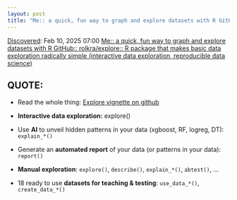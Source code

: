 ```yaml
---
layout: post
title: "Me:: a quick, fun way to graph and explore datasets with R GitHub:: rolkra/explore:: R package that makes basic data exploration radically simple (interactive data exploration, reproducible data science)"
---
```

[Discovered](http://rolandtanglao.com/2020/07/29/p1-blogthis-checkvist-list-links-to-blog/): Feb 10, 2025 07:00 [Me:: a quick, fun way to graph and explore datasets with R GitHub:: rolkra/explore:: R package that makes basic data exploration radically simple (interactive data exploration, reproducible data science)](https://github.com/rolkra/explore?tab=readme-ov-file)

## QUOTE:

* Read the whole thing: [Explore vignette on github](https://rolkra.github.io/explore/)

* **Interactive data exploration:** explore()
* Use **AI** to unveil hidden patterns in your data (xgboost, RF, logreg, DT): `explain_*()`
* Generate an **automated report** of your data (or patterns in your data): `report()`
* **Manual exploration**: `explore()`, `describe()`, `explain_*()`, `abtest()`, ...
* 18 ready to use **datasets for teaching & testing**: `use_data_*()`, `create_data_*()`
